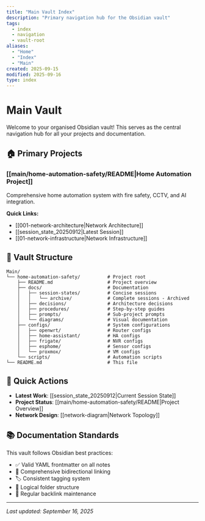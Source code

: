 ```yaml
---
title: "Main Vault Index"
description: "Primary navigation hub for the Obsidian vault"
tags:
  - index
  - navigation
  - vault-root
aliases:
  - "Home"
  - "Index"
  - "Main"
created: 2025-09-15
modified: 2025-09-16
type: index
---
```


# Main Vault

Welcome to your organised Obsidian vault! This serves as the central navigation hub for all your projects and documentation.

## 🏠 Primary Projects

### [[main/home-automation-safety/README|Home Automation Project]]
Comprehensive home automation system with fire safety, CCTV, and AI integration.

**Quick Links:**
- [[001-network-architecture|Network Architecture]]
- [[session_state_20250912|Latest Session]]
- [[01-network-infrastructure|Network Infrastructure]]

## 📁 Vault Structure

```
Main/
└── home-automation-safety/          # Project root
    ├── README.md                    # Project overview
    ├── docs/                        # Documentation
    │   ├── session-states/          # Concise sessions
	│   │   └── archive/ 	         # Complete sessions - Archived
    │   ├── decisions/               # Architecture decisions
    │   ├── procedures/              # Step-by-step guides
    │   ├── prompts/                 # Sub-project prompts
    │   └── diagrams/                # Visual documentation
    ├── configs/                     # System configurations
    │   ├── openwrt/                 # Router configs
    │   ├── home-assistant/          # HA configs
    │   ├── frigate/                 # NVR configs
    │   ├── esphome/                 # Sensor configs
    │   └── proxmox/                 # VM configs
    └── scripts/                     # Automation scripts
└── README.md                        # This file
```

## 🔧 Quick Actions

- **Latest Work**: [[session_state_20250912|Current Session State]]
- **Project Status**: [[main/home-automation-safety/README|Project Overview]]
- **Network Design**: [[network-diagram|Network Topology]]

## 📚 Documentation Standards

This vault follows Obsidian best practices:
- ✅ Valid YAML frontmatter on all notes
- 🔗 Comprehensive bidirectional linking
- 🏷️ Consistent tagging system
- 📁 Logical folder structure
- 🔄 Regular backlink maintenance

---

*Last updated: September 16, 2025*